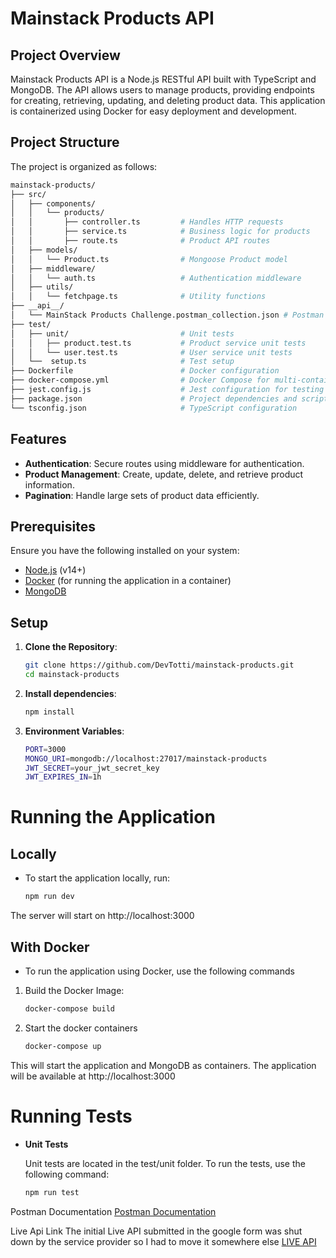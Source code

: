# **Mainstack Products API**

## **Project Overview**

Mainstack Products API is a Node.js RESTful API built with TypeScript and MongoDB. The API allows users to manage products, providing endpoints for creating, retrieving, updating, and deleting product data. This application is containerized using Docker for easy deployment and development.

## **Project Structure**

The project is organized as follows:
```bash
mainstack-products/
├── src/
│   ├── components/
│   │   └── products/
│   │       ├── controller.ts         # Handles HTTP requests
│   │       ├── service.ts            # Business logic for products
│   │       ├── route.ts              # Product API routes
│   ├── models/
│   │   └── Product.ts                # Mongoose Product model
│   ├── middleware/
│   │   └── auth.ts                   # Authentication middleware
│   ├── utils/
│   │   └── fetchpage.ts              # Utility functions
├── __api__/
│   └── MainStack Products Challenge.postman_collection.json # Postman API collection
├── test/
│   ├── unit/                         # Unit tests
│   │   ├── product.test.ts           # Product service unit tests
│   │   └── user.test.ts              # User service unit tests
│   └──  setup.ts                     # Test setup
├── Dockerfile                        # Docker configuration
├── docker-compose.yml                # Docker Compose for multi-container setup
├── jest.config.js                    # Jest configuration for testing
├── package.json                      # Project dependencies and scripts
└── tsconfig.json                     # TypeScript configuration

```

## **Features**
- **Authentication**: Secure routes using middleware for authentication.
- **Product Management**: Create, update, delete, and retrieve product information.
- **Pagination**: Handle large sets of product data efficiently.

## **Prerequisites**

Ensure you have the following installed on your system:
- [Node.js](https://nodejs.org/) (v14+)
- [Docker](https://www.docker.com/get-started) (for running the application in a container)
- [MongoDB](https://www.mongodb.com/)

## **Setup**

1. **Clone the Repository**:
   ```bash
   git clone https://github.com/DevTotti/mainstack-products.git
   cd mainstack-products

2. **Install dependencies**:
    ```bash
    npm install
3. **Environment Variables**:
    ```bash
    PORT=3000
    MONGO_URI=mongodb://localhost:27017/mainstack-products
    JWT_SECRET=your_jwt_secret_key
    JWT_EXPIRES_IN=1h

# **Running the Application**
## **Locally**
- To start the application locally, run:
    ```bash
    npm run dev
The server will start on http://localhost:3000

## **With Docker**
- To run the application using Docker, use the following commands
1. Build the Docker Image:
    ```bash
    docker-compose build
2. Start the docker containers
    ```bash
    docker-compose up

This will start the application and MongoDB as containers. The application will be available at http://localhost:3000

# **Running Tests**
- **Unit Tests**

    Unit tests are located in the test/unit folder. To run the tests, use the following command:
    ```bash
    npm run test
    ```

Postman Documentation
[Postman Documentation](https://www.postman.com/blue-water-623532/workspace/mainstack-product/collection/8510289-1e226a25-efbd-4ec2-bfe9-b55fe7131016?action=share&source=copy-link&creator=8510289&active-environment=8058fdcd-f3d2-45a1-8c2a-cef275c90b34)

Live Api Link
The initial Live API submitted in the google form was shut down by the service provider so I had to move it somewhere else
[LIVE API](https://mainstack-prooduct.koyeb.app/)